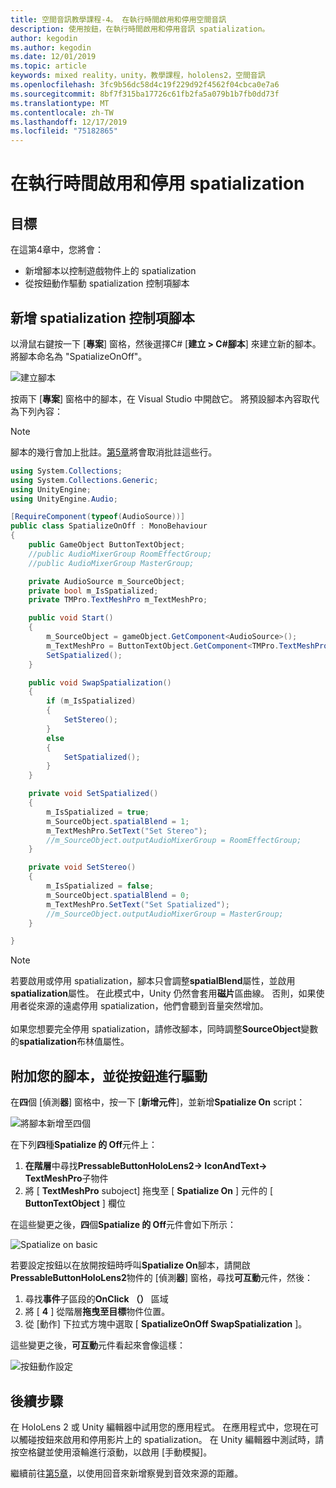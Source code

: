 ```yaml
---
title: 空間音訊教學課程-4。 在執行時間啟用和停用空間音訊
description: 使用按鈕，在執行時間啟用和停用音訊 spatialization。
author: kegodin
ms.author: kegodin
ms.date: 12/01/2019
ms.topic: article
keywords: mixed reality，unity，教學課程，hololens2，空間音訊
ms.openlocfilehash: 3fc9b56dc58d4c19f229d92f4562f04cbca0e7a6
ms.sourcegitcommit: 8bf7f315ba17726c61fb2fa5a079b1b7fb0dd73f
ms.translationtype: MT
ms.contentlocale: zh-TW
ms.lasthandoff: 12/17/2019
ms.locfileid: "75182865"
---
```

# <a name="enabling-and-disabling-spatialization-at-run-time"></a>在執行時間啟用和停用 spatialization

## <a name="objectives"></a>目標
在這第4章中，您將會：
* 新增腳本以控制遊戲物件上的 spatialization
* 從按鈕動作驅動 spatialization 控制項腳本

## <a name="add-spatialization-control-script"></a>新增 spatialization 控制項腳本
以滑鼠右鍵按一下 [**專案**] 窗格，然後選擇C# [**建立 > C#腳本**] 來建立新的腳本。 將腳本命名為 "SpatializeOnOff"。

![建立腳本](images/spatial-audio/create-script.png)

按兩下 [**專案**] 窗格中的腳本，在 Visual Studio 中開啟它。 將預設腳本內容取代為下列內容：

> [!NOTE]
> 腳本的幾行會加上批註。[第5章](unity-spatial-audio-ch5.md)將會取消批註這些行。

```c#
using System.Collections;
using System.Collections.Generic;
using UnityEngine;
using UnityEngine.Audio;

[RequireComponent(typeof(AudioSource))]
public class SpatializeOnOff : MonoBehaviour
{
    public GameObject ButtonTextObject;
    //public AudioMixerGroup RoomEffectGroup;
    //public AudioMixerGroup MasterGroup;

    private AudioSource m_SourceObject;
    private bool m_IsSpatialized;
    private TMPro.TextMeshPro m_TextMeshPro;

    public void Start()
    {
        m_SourceObject = gameObject.GetComponent<AudioSource>();
        m_TextMeshPro = ButtonTextObject.GetComponent<TMPro.TextMeshPro>();
        SetSpatialized();
    }

    public void SwapSpatialization()
    {
        if (m_IsSpatialized)
        {
            SetStereo();
        }
        else
        {
            SetSpatialized();
        }
    }

    private void SetSpatialized()
    {
        m_IsSpatialized = true;
        m_SourceObject.spatialBlend = 1;
        m_TextMeshPro.SetText("Set Stereo");
        //m_SourceObject.outputAudioMixerGroup = RoomEffectGroup;
    }

    private void SetStereo()
    {
        m_IsSpatialized = false;
        m_SourceObject.spatialBlend = 0;
        m_TextMeshPro.SetText("Set Spatialized");
        //m_SourceObject.outputAudioMixerGroup = MasterGroup;
    }

}
```

> [!NOTE]
> 若要啟用或停用 spatialization，腳本只會調整**spatialBlend**屬性，並啟用**spatialization**屬性。 在此模式中，Unity 仍然會套用**磁片**區曲線。 否則，如果使用者從來源的遠處停用 spatialization，他們會聽到音量突然增加。 <br> <br>
> 如果您想要完全停用 spatialization，請修改腳本，同時調整**SourceObject**變數的**spatialization**布林值屬性。

## <a name="attach-your-script-and-drive-it-from-the-button"></a>附加您的腳本，並從按鈕進行驅動
在**四**個 [偵測**器**] 窗格中，按一下 [**新增元件**]，並新增**Spatialize On** script：

![將腳本新增至四個](images/spatial-audio/add-script-to-quad.png)

在下列**四**種**Spatialize 的 Off**元件上：
1. **在階層**中尋找**PressableButtonHoloLens2-> IconAndText-> TextMeshPro**子物件
2. 將 [ **TextMeshPro** suboject] 拖曳至 [ **Spatialize On** ] 元件的 [ **ButtonTextObject** ] 欄位

在這些變更之後，**四**個**Spatialize 的 Off**元件會如下所示：

![Spatialize on basic](images/spatial-audio/spatialize-on-off-basic.png)

若要設定按鈕以在放開按鈕時呼叫**Spatialize On**腳本，請開啟**PressableButtonHoloLens2**物件的 [偵測**器**] 窗格，尋找**可互動**元件，然後：
1. 尋找**事件**子區段的**OnClick （）** 區域
2. 將 [ **4** ] 從階層**拖曳至目標**物件位置。
3. 從 [動作] 下拉式方塊中選取 [ **SpatializeOnOff SwapSpatialization** ]。

這些變更之後，**可互動**元件看起來會像這樣：

![按鈕動作設定](images/spatial-audio/button-action-settings.png)

## <a name="next-steps"></a>後續步驟
在 HoloLens 2 或 Unity 編輯器中試用您的應用程式。 在應用程式中，您現在可以觸碰按鈕來啟用和停用影片上的 spatialization。 在 Unity 編輯器中測試時，請按空格鍵並使用滾輪進行滾動，以啟用 [手動模擬]。 

繼續前往[第5章](unity-spatial-audio-ch5.md)，以使用回音來新增察覺到音效來源的距離。

